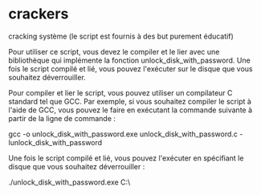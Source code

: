 # crackers
cracking système (le script est fournis à des but purement éducatif)

Pour utiliser ce script, vous devez le compiler et le lier avec une bibliothèque qui implémente la fonction unlock_disk_with_password. Une fois le script compilé et lié, vous pouvez l'exécuter sur le disque que vous souhaitez déverrouiller.

Pour compiler et lier le script, vous pouvez utiliser un compilateur C standard tel que GCC. Par exemple, si vous souhaitez compiler le script à l'aide de GCC, vous pouvez le faire en exécutant la commande suivante à partir de la ligne de commande :

gcc -o unlock_disk_with_password.exe unlock_disk_with_password.c -lunlock_disk_with_password

Une fois le script compilé et lié, vous pouvez l'exécuter en spécifiant le disque que vous souhaitez déverrouiller :

./unlock_disk_with_password.exe C:\
